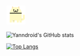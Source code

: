 ### <img src="https://github.com/Yanndroid/Yanndroid/blob/main/cats.gif" width="50" height="50" />

![Yanndroid's GitHub stats](https://github-readme-stats.vercel.app/api?username=Yanndroid)


[![Top Langs](https://github-readme-stats.vercel.app/api/top-langs/?username=Yanndroid&theme=dark)](https://github.com/anuraghazra/github-readme-stats)

